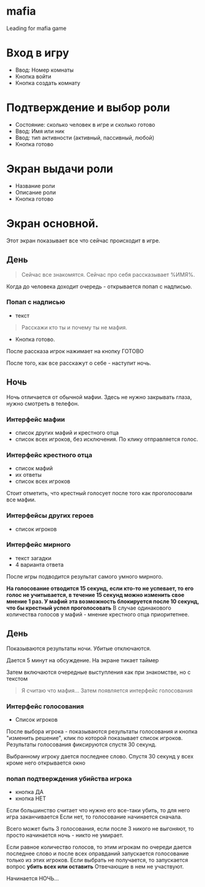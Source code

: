 # mafia
Leading for mafia game

# Вход в игру
- Ввод: Номер комнаты
- Кнопка войти
- Кнопка создать комнату

# Подтверждение и выбор роли
- Состояние: сколько человек в игре и сколько готово
- Ввод: Имя или ник
- Ввод: тип активности (активный, пассивный, любой)
- Кнопка готово

# Экран выдачи роли
- Название роли
- Описание роли
- Кнопка готово

# Экран основной. 
Этот экран показывает все что сейчас происходит в игре.

## День
> Сейчас все знакомятся. Сейчас про себя рассказывает %ИМЯ%.

Когда до человека доходит очередь - открывается попап с надписью.
### Попап с надписью
- текст 

> Расскажи кто ты и почему ты не мафия.

- Кнопка  готово.

После рассказа игрок нажимает на кнопку ГОТОВО

После того, как все расскажут о себе - наступит ночь.

## Ночь 
Ночь отличается от обычной мафии. Здесь не нужно закрывать глаза, нужно смотреть в телефон.

### Интерфейс мафии
- список других мафий и крестного отца
- список всех игроков, без исключения. По клику отправляется голос.

### Интерфейс крестного отца
- список мафий
- их ответы
- список всех игроков

Стоит отметить, что крестный голосует после того как проголосовали все мафии.

### Интерфейсы других героев
- список игроков

### Интерфейс мирного
- текст загадки
- 4 варианта ответа

После игры подводится результат самого умного мирного.

**На голосование отводится 15 секунд, если кто-то не успевает, то его голос не учитывается, в течение 15 секунд можно изменить свое мнение 1 раз. У мафий эта возможность блокируется после 10 секунд, что бы крестный успел проголосовать**
В случае одинакового количества голосов у мафий - мнение крестного отца приоритетнее.

## День
Показываются результаты ночи. Убитые отключаются.

Дается 5 минут на обсуждение. На экране тикает таймер

Затем включаются очередные выступления как при знакомстве, но с текстом 
> Я считаю что мафия...
Затем появляется интерфейс голосования

### Интерфейс голосования
- Список игроков

После выбора игрока - показываются результаты голосования и кнопка "изменить решение", клик по которой показывает список игроков. Результаты голосования фиксируются спустя 30 секунд.

Выбранному игроку дается последнее слово.
Спустя 30 секунд у всех кроме него открывается окно 

### попап подтверждения убийства игрока
- кнопка ДА
- кнопка НЕТ

Если большинство считает что нужно его все-таки убить, то для него игра заканчивается
Если нет, то голосование начинается сначала.

Всего может быть 3 голосования, если после 3 никого не выгоняют, то просто начинается ночь - никто не умирает.

Если равное количество голосов, то этим игрокам по очереди дается последнее слово и после всех оправданий запускается голосование только из этих игроков. Если выбрать не получается, то запускается вопрос **убить всех или оставить** Отвечающие в нем не участвуют.

Начинается НОЧЬ...

